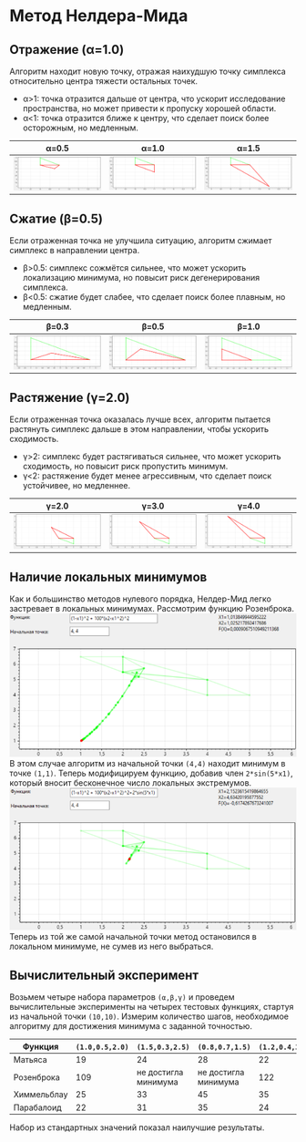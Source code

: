 # Метод Нелдера-Мида
## Отражение (α=1.0)
Алгоритм находит новую точку, отражая наихудшую точку симплекса относительно центра тяжести остальных точек.
 - α>1: точка отразится дальше от центра, что ускорит исследование пространства, но может привести к пропуску хорошей области.
 - α<1: точка отразится ближе к центру, что сделает поиск более осторожным, но медленным.

| α=0.5 | α=1.0 | α=1.5 |
|------------|------------|------------|
| ![](images/reflection0.5.png) | ![](images/reflection1.png) | ![](images/reflection1.5.png) |

## Сжатие (β=0.5)
Если отраженная точка не улучшила ситуацию, алгоритм сжимает симплекс в направлении центра.
 - β>0.5: симплекс сожмётся сильнее, что может ускорить локализацию минимума, но повысит риск дегенерирования симплекса.
 - β<0.5: сжатие будет слабее, что сделает поиск более плавным, но медленным.

| β=0.3 | β=0.5 | β=1.0 |
|------------|------------|------------|
| ![](images/contraction0.3.png) | ![](images/contraction0.5.png) | ![](images/contraction1.png) |

## Растяжение (γ=2.0)
Если отраженная точка оказалась лучше всех, алгоритм пытается растянуть симплекс дальше в этом направлении, чтобы ускорить сходимость.
 - γ>2: симплекс будет растягиваться сильнее, что может ускорить сходимость, но повысит риск пропустить минимум.
 - γ<2: растяжение будет менее агрессивным, что сделает поиск устойчивее, но медленнее.

| γ=2.0 | γ=3.0 | γ=4.0 |
|------------|------------|------------|
| ![](images/expansion2.png) | ![](images/expansion3.png) | ![](images/expansion4.png) |

## Наличие локальных минимумов
Как и большинство методов нулевого порядка, Нелдер-Мид легко застревает в локальных минимумах.
Рассмотрим функцию Розенброка.
![](images/1_before.png)
В этом случае алгоритм из начальной точки `(4,4)` находит минимум в точке `(1,1)`. Теперь модифицируем функцию, добавив член `2*sin(5*x1)`, который вносит бесконечное число локальных экстремумов.
![](images/1_after.png)
Теперь из той же самой начальной точки метод остановился в локальном минимуме, не сумев из него выбраться.

## Вычислительный эксперимент
Возьмем четыре набора параметров `(α,β,γ)` и проведем вычислительные эксперименты на четырех тестовых функциях, стартуя из начальной точки `(10,10)`. Измерим количество шагов, необходимое алгоритму для достижения минимума с заданной точностью.

| Функция | `(1.0,0.5,2.0)` | `(1.5,0.3,2.5)` | `(0.8,0.7,1.5)` | `(1.2,0.4,3.0)` |
|------------|------------|------------|------------|------------|
| Матьяса | 19 | 24 | 28 | 22 | 23 |
| Розенброка | 109 | не достигла минимума | не достигла минимума | 122 |
| Химмельблау | 25 | 33 | 45 | 35 |
| Парабалоид | 22 | 31 | 35 | 24 |

Набор из стандартных значений показал наилучшие результаты.
